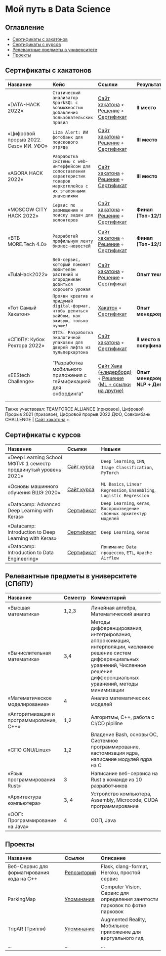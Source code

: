 # Мой путь в Data Science

## Оглавление
- [Сертификаты с хакатонов](#Сертификаты-с-хакатонов)
- [Сертификаты с курсов](#Сертификаты-с-курсов)
- [Релевантные предметы в университете](#Релевантные-предметы-в-университете)
- [Проекты](#Проекты)

## Сертификаты с хакатонов

<!-- Table -->
| Название | Кейс | Ссылки | Результат | Навыки |
| :--- | :--- | :--- | :--- | :--- |
| «DATA-HACK 2022» | `Статический анализатор SparkSQL с возможностью добавления пользовательских правил` | [Сайт хакатона](https://data-hack.ru/) ◦ [Решение](https://github.com/IPROSpark/SwisSQL) ◦ [Сертификат](Hackathons/2022-DATA-HACK.pdf) | **II место** | `PySpark`, `argparse`, `sqlglot`, `sqlfluff`, `sqlcheck`,  `lark`  |
| «Цифровой прорыв 2022. Сезон ИИ. УФО» | `Liza Alert: ИИ фотобанк для поискового отряда` | [Сайт хакатона](https://www.hacks-ai.ru/hackathons/757119) ◦ [Решение](https://github.com/i-pro-lizaalert/ml-torch-fastapi) ◦ [Сертификат](Hackathons/2022-ЦИФРОВОЙ-ПРОРЫВ-УФО.pdf) | **III место** | `PyTorch`, `Resnet34`, `CV`, `Multilabel`, `FastAPI` |
| «AGORA HACK 2022» | `Разработка системы с web-интерфейсом для сопоставления характеристик товаров маркетплейса с их эталонными значениями` | [Сайт хакатона](https://hackathon.agora.ru/) ◦ [Решение](https://github.com/agora-i-plow/backend) ◦ [Сертификат](Hackathons/2022-AGORA-HACK.pdf) | **III место** | `FastAPI`, `MongoDB`, `PostgreSQL`, `Docker`, `NLP preprocessing` |
| «MOSCOW CITY HACK 2022» | `Сервис по размещению и поиску задач для волонтеров` | [Сайт хакатона](https://moscityhack2022.innoagency.ru/) ◦ [Решение](https://github.com/pow-development/powmobile) ◦ [Сертификат](Hackathons/2022-MOSCOW-CITY-HACK.pdf) | **Финал (Топ-12/100+)** | `Flutter/Dart` |
| «ВТБ MORE.Tech 4.0» | `Разработай профильную ленту бизнес-новостей` | [Сайт хакатона](https://moretech.vtb.ru/) ◦ [Решение](https://github.com/LambdaVTB/nlp-workbench) ◦ [Сертификат](Hackathons/2022-MORE-TECH-4.0.pdf) | **Финал (Топ-12/100+)** | `Data mining`, `TF-IDF`, `feedparser`, `NLP preprocessing` |
| «TulaHack2022» | `Веб-сервис, который поможет любителям растений и огородникам добиться хорошего урожая` | [Сайт хакатона](https://tulsu.ru/news/all/10747) ◦ [Решение](https://github.com/Aloe-Vera-Development/aloevera.thevladoss.site) ◦ [Сертификат](Hackathons/2022-TULAHACK.pdf) | **Опыт техлида** | `Web` |
| «Тот Самый Хакатон» | `Прояви креатив и придумай digital-формат, чтобы делиться вайбом, как вживую, только лучше!` | [Хакатон](https://vk.com/wall-118561539_1974) ◦ [Сертификат](Hackathons/2022-ТОТ-САМЫЙ-ХАКАТОН.pdf) | **Опыт менеджера** | `Dart\Flutter`, `Питч-презентация` |
| «СПбПУ: Кубок Ректора 2022» | `OTIS: Разработка экологичной упаковки для дверей лифта из пульперкартона` | [Сайт хакатона](https://rectors-cup.spbstu.ru/) ◦ [Сертификат](Hackathons/2022-КУБОК-РЕКТОРА-OTIS.pdf) | **II место в полуфинале** | `Аналитика `|
| «EEStech Challenge» | "Разработка мобильного приложения с геймификацией для онбординга" | [Сайт Хака (+лидерборд)](https://codenrock.com/contests/hackathon-eestech-challenge#/info) ◦ [Решение (ML + ссылки на другие)](https://github.com/philadelphia-rus/znayu-ai) | **Опыт менеджера + NLP + Деплой** | `NLP`, `Семантический поиск`, `Fine-tuning OpenAI`, `Интеграция API OpenAI в приложение` | 

Также участвовал: TEAMFORCE ALLIANCE (призовое), Цифровой Прорыв 2021 (призовое), Цифровой прорыв 2022 ДФО, Совкомбанк CHALLENGE |  [Сайт хакатона](https://rectors-cup.spbstu.ru/) ◦ 

## Сертификаты с курсов

<!-- Table -->
| Название | Ссылки | Навыки |
| :--- | :--- | :--- |
| «Deep Learning School МФТИ: 1 семестр продвинутый уровень 2021» | [Сайт курса](https://dls.samcs.ru/) | `Deep learning`, `CNN`, `Image Classification`, `PyTorch` |
| «Основы машинного обучения ВШЭ 2020» | [Сайт курса](https://openedu.ru/course/hse/INTRML/?session=fall_2020) | `ML Basics`, `Linear Regression`, `Ensembling`, `Logistic Regression`|
| «Datacamp: Advanced Deep Learning with Keras» | [Сертификат](Courses/Advanced%20Deep%20Learning%20with%20Keras.pdf) |  `Deep Learning`, `Keras`, `Воспроизведение сложных архитектур моделей` |
| «Datacamp: Introduction to Deep Learning with Keras» | [Сертификат](Courses/Introduction%20to%20Deep%20Learning%20with%20Keras.pdf) |  `Deep Learning`, `Keras` |
| «Datacamp: Introduction to Data Engineering»| [Сертификат](Courses/Introduction%20to%20Data%20Engineering.pdf) | `Понимание Data процессов`, `ETL`, `Apache Airflow` |

## Релевантные предметы в университете (СПбПУ)

<!-- Table -->
| Название | Семестр | Комментарий |
| :--- | :--- | :--- |
| | | |
| «Высшая математика» | 1,2,3 | Линейная алгебра, Математический анализ |
| «Вычислительная математика» | 3,4 | Методы дифференцирования, интегрирования, аппроксимация, интерполяции, численное решение систем дифференциальных уравнений, Численное решение дифференциальных уравнений, методы минимизации |
| «Математическое моделирование» | 4 | Анализ математических моделей |
| | | |
| «Алгоритмизация и программирование, C++» | 1,2 | Алгоритмы, C++, работа с CI/CD pipiline |
| «СПО GNU/Linux» | 1,2 | Владение Bash, основы ОС, Системное программирование, кастомизация ядра, написание модулей ядра на C |
| «Язык программирования Rust»| 3 | Написание веб-сервиса на Rust в команде из 10 разработчиков |
| «Архитектура компьютера» | 3, 4 | Устройство компьютера, Assembly, Microcode, CUDA программирование |
| «ООП: Программирование на Java» | 4 | ООП, Java |


## Проекты

<!-- Table -->
| Название | Ссылки | Описание |
| :--- | :--- | :--- |
| Веб-Сервис для форматирования кода на C++ | [Репозиторий](https://github.com/Quakumei/zharko-formatter/issues) | Flask, clang-format, Heroku, простой сервис |
| ParkingMap | [Упоминание](https://vk.com/yours_startup?w=wall-215444994_9) | Computer Vision, Сервис для определения занятости парковок по фотке парковок |
| TripAR (Триппи) | [Упоминание](https://vk.com/yours_startup?w=wall-215444994_9) | Augmented Reality, Мобильное приложение для виртуального гид |
| ... | ... | ... |
